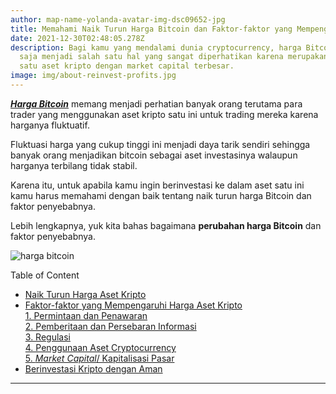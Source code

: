 ```yaml
---
author: map-name-yolanda-avatar-img-dsc09652-jpg
title: Memahami Naik Turun Harga Bitcoin dan Faktor-faktor yang Mempengaruhinya
date: 2021-12-30T02:48:05.278Z
description: Bagi kamu yang mendalami dunia cryptocurrency, harga Bitcoin tentu
  saja menjadi salah satu hal yang sangat diperhatikan karena merupakan salah
  satu aset kripto dengan market capital terbesar.
image: img/about-reinvest-profits.jpg
---
```

<!--StartFragment-->

***[Harga Bitcoin](https://www.rekeningku.com/trade/BTC-IDR)*** memang menjadi perhatian banyak orang terutama para trader yang menggunakan aset kripto satu ini untuk trading mereka karena harganya fluktuatif.

Fluktuasi harga yang cukup tinggi ini menjadi daya tarik sendiri sehingga banyak orang menjadikan bitcoin sebagai aset investasinya walaupun harganya terbilang tidak stabil.

Karena itu, untuk apabila kamu ingin berinvestasi ke dalam aset satu ini kamu harus memahami dengan baik tentang naik turun harga Bitcoin dan faktor penyebabnya.

Lebih lengkapnya, yuk kita bahas bagaimana **perubahan harga Bitcoin** dan faktor penyebabnya.

<!--EndFragment-->

![harga bitcoin](img/about-jumbotron.jpg "harga bitcoin")

<!--StartFragment-->

Table of Content

* [Naik Turun Harga Aset Kripto](https://landx.id/blog/memahami-naik-turun-harga-bitcoin/#naik-turun-harga-aset-kripto)
* [Faktor-faktor yang Mempengaruhi Harga Aset Kripto](https://landx.id/blog/memahami-naik-turun-harga-bitcoin/#faktor-faktor-yang-mempengaruhi-harga-aset-kripto)\
  [1. Permintaan dan Penawaran](https://landx.id/blog/memahami-naik-turun-harga-bitcoin/#1-permintaan-dan-penawaran)\
  [2. Pemberitaan dan Persebaran Informasi](https://landx.id/blog/memahami-naik-turun-harga-bitcoin/#2-pemberitaan-dan-persebaran-informasi)\
  [3. Regulasi](https://landx.id/blog/memahami-naik-turun-harga-bitcoin/#3-regulasi)\
  [4. Penggunaan Aset Cryptocurrency](https://landx.id/blog/memahami-naik-turun-harga-bitcoin/#4-penggunaan-aset-cryptocurrency)\
  [5. *Market Capital*/ Kapitalisasi Pasar](https://landx.id/blog/memahami-naik-turun-harga-bitcoin/#5-market-capital-kapitalitasi-pasar)
* [Berinvestasi Kripto dengan Aman](https://landx.id/blog/memahami-naik-turun-harga-bitcoin/#berinvestasi-kripto-dengan-aman)

<!--EndFragment-->

<hr>
